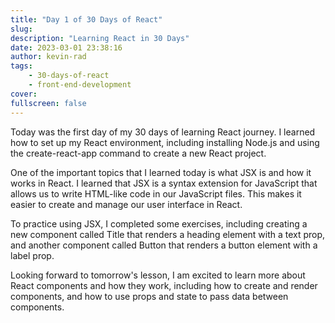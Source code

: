 ```yaml
---
title: "Day 1 of 30 Days of React"
slug:
description: "Learning React in 30 Days"
date: 2023-03-01 23:38:16
author: kevin-rad
tags: 
    - 30-days-of-react
    - front-end-development
cover:
fullscreen: false
---
```


Today was the first day of my 30 days of learning React journey. I learned how to set up my React environment, including installing Node.js and using the create-react-app command to create a new React project.

One of the important topics that I learned today is what JSX is and how it works in React. I learned that JSX is a syntax extension for JavaScript that allows us to write HTML-like code in our JavaScript files. This makes it easier to create and manage our user interface in React.

To practice using JSX, I completed some exercises, including creating a new component called Title that renders a heading element with a text prop, and another component called Button that renders a button element with a label prop.

Looking forward to tomorrow's lesson, I am excited to learn more about React components and how they work, including how to create and render components, and how to use props and state to pass data between components.
